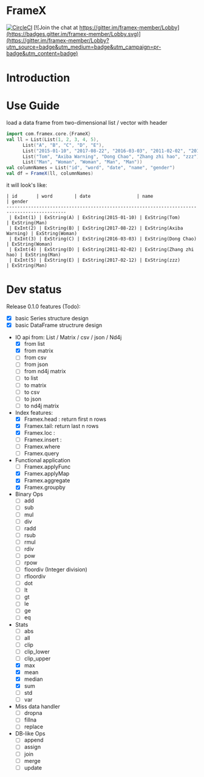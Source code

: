 # FrameX
[![CircleCI](https://circleci.com/gh/tweag/asterius/tree/master.svg?style=shield)](https://circleci.com/gh/neutronest/framex/tree/master)
[![Join the chat at https://gitter.im/framex-member/Lobby](https://badges.gitter.im/framex-member/Lobby.svg)](https://gitter.im/framex-member/Lobby?utm_source=badge&utm_medium=badge&utm_campaign=pr-badge&utm_content=badge)



# Introduction



# Use Guide



load a data frame from two-dimensional list / vector with header



```scala
import com.framex.core.{FrameX}
val ll = List(List(1, 2, 3, 4, 5),
      List("A", "B", "C", "D", "E"),
      List("2015-01-10", "2017-08-22", "2016-03-03", "2011-02-02", "2017-02-12"),
      List("Tom", "Axiba Warning", "Dong Chao", "Zhang zhi hao", "zzz"),
      List("Man", "Woman", "Woman", "Man", "Man"))
val columnNames = List("id", "word", "date", "name", "gender")
val df = FrameX(ll, columnNames)
```

it will look's like:

```
| id       | word        | date                 | name                    | gender
--------------------------------------------------------------------------------------------
 | ExInt(1) | ExString(A) | ExString(2015-01-10) | ExString(Tom)           | ExString(Man)
 | ExInt(2) | ExString(B) | ExString(2017-08-22) | ExString(Axiba Warning) | ExString(Woman)
 | ExInt(3) | ExString(C) | ExString(2016-03-03) | ExString(Dong Chao)     | ExString(Woman)
 | ExInt(4) | ExString(D) | ExString(2011-02-02) | ExString(Zhang zhi hao) | ExString(Man)
 | ExInt(5) | ExString(E) | ExString(2017-02-12) | ExString(zzz)           | ExString(Man)
```









# Dev status

Release 0.1.0 features (Todo): 

- [x] basic Series structure design
- [x] basic DataFrame structrure design
- IO api from: List / Matrix / csv / json / Nd4j
  - [x] from list
  - [x] from matrix
  - [ ] from csv
  - [ ] from json
  - [ ] from nd4j matrix
  - [ ] to list
  - [ ] to matrix
  - [ ] to csv
  - [ ] to json
  - [ ] to nd4j matrix
- Index features:
  - [x] Framex.head : return first n rows
  - [x] Framex.tail: return last n rows
  - [x] Framex.loc :
  - [ ] Framex.insert :
  - [ ] Framex.where
  - [ ] Framex.query
- Functional application
  - [ ] Framex.applyFunc
  - [x] Framex.applyMap
  - [x] Framex.aggregate
  - [x] Framex.groupby
- Binary Ops
  - [ ] add
  - [ ] sub
  - [ ] mul
  - [ ] div
  - [ ] radd
  - [ ] rsub
  - [ ] rmul
  - [ ] rdiv
  - [ ] pow
  - [ ] rpow
  - [ ] floordiv (Integer division)
  - [ ] rfloordiv
  - [ ] dot
  - [ ] lt
  - [ ] gt
  - [ ] le
  - [ ] ge
  - [ ] eq
- Stats
  - [ ] abs
  - [ ] all
  - [ ] clip
  - [ ] clip_lower
  - [ ] clip_upper
  - [x] max
  - [x] mean
  - [x] median
  - [x] sum
  - [ ] std
  - [ ] var
- Miss data handler
  - [ ] dropna
  - [ ] fillna
  - [ ] replace
- DB-like Ops
  - [ ] append
  - [ ] assign
  - [ ] join
  - [ ] merge
  - [ ] update